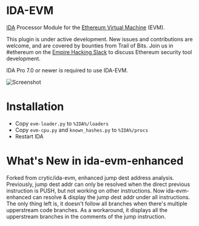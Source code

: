 # IDA-EVM
[IDA](https://www.hex-rays.com/products/ida/) Processor Module for the [Ethereum Virtual Machine](https://github.com/trailofbits/evm-opcodes) (EVM).

This plugin is under active development. New issues and contributions are welcome, and are covered by bounties from Trail of Bits. Join us in #ethereum on the [Empire Hacking Slack](https://empireslacking.herokuapp.com) to discuss Ethereum security tool development.

IDA Pro 7.0 or newer is required to use IDA-EVM.

![Screenshot](/images/screenshot.png)

# Installation
* Copy `evm-loader.py` to `%IDA%/loaders`
* Copy `evm-cpu.py` and `known_hashes.py` to `%IDA%/procs`
* Restart IDA

# What's New in ida-evm-enhanced
Forked from crytic/ida-evm, enhanced jump dest address analysis.
Previously, jump dest addr can only be resolved when the direct previous instruction is PUSH, but not working on other instructions.
Now ida-evm-enhanced can resolve & display the jump dest addr under all instructions.
The only thing left is, it doesn't follow all branches when there's multiple upperstream code branches. As a workaround, it displays all the upperstream branches in the comments of the jump instruction.
